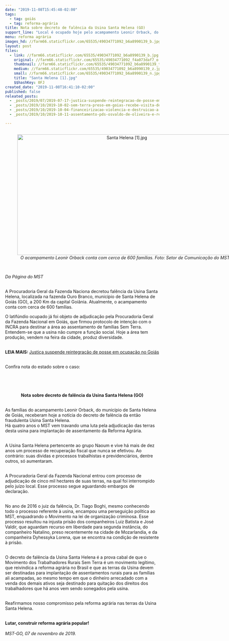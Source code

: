 ```yaml
---
date: "2019-11-08T15:45:48-02:00"
tags:
  - tag: goiás
  - tag: reforma-agrária
title: Nota sobre decreto de falência da Usina Santa Helena (GO)
support_line: "Local é ocupado hoje pelo acampamento Leonir Orback, do município de Santa Helena de Goiás"
menu: reforma agrária
images_hd: //farm66.staticflickr.com/65535/49034771092_b6a8990139_b.jpg
layout: post
files:
  - link: //farm66.staticflickr.com/65535/49034771092_b6a8990139_b.jpg
    original: //farm66.staticflickr.com/65535/49034771092_f4a073daf7_o.jpg
    thumbnail: //farm66.staticflickr.com/65535/49034771092_b6a8990139_t.jpg
    medium: //farm66.staticflickr.com/65535/49034771092_b6a8990139_z.jpg
    small: //farm66.staticflickr.com/65535/49034771092_b6a8990139_n.jpg
    title: "Santa Helena [1].jpg"
    $$hashKey: 0FJ
created_date: "2019-11-08T16:41:10-02:00"
published: false
releated_posts:
  - _posts/2019/07/2019-07-17-justica-suspende-reintegracao-de-posse-em-ocupacao-no-goias.md
  - _posts/2019/10/2019-10-02-sem-terra-preso-em-goias-recebe-visita-de-comite-de-direitos-humanos.md
  - _posts/2019/10/2019-10-04-financeirizacao-violencia-e-destruicao-a-cara-do-projeto-agrario-do-governo-bolsonaro.md
  - _posts/2019/10/2019-10-11-assentamento-pds-osvaldo-de-oliveira-e-referencia-na-producao-de-feijao-agroecologico.md

---
```

<div style="text-align:center">
<figure class="image" style="display:inline-block"><img alt="Santa Helena [1].jpg" height="394" src="//farm66.staticflickr.com/65535/49034771092_b6a8990139_b.jpg" width="700" />
<figcaption><em>&nbsp;O acampamento Leonir Orback conta com cerca de 600 fam&iacute;lias. Foto: Setor de Comunica&ccedil;&atilde;o do MST</em><br />
</figcaption>
</figure>
</div>

<p><br />
<em>Da P&aacute;gina do MST</em></p>

<p><br />
A Procuradoria Geral da Fazenda Naciona decretou fal&ecirc;ncia da Usina Santa Helena,&nbsp;localizada na fazenda Ouro Branco, munic&iacute;pio de Santa Helena de Goi&aacute;s (GO), a 200 Km da capital Goi&acirc;nia. Atualmente, o acampamento conta com cerca de 600 fam&iacute;lias.</p>

<p>O latif&uacute;ndio ocupado j&aacute; foi objeto de adjudica&ccedil;&atilde;o pela Procuradoria Geral da Fazenda Nacional em Goi&aacute;s, que firmou protocolo de inten&ccedil;&atilde;o com o INCRA para destinar a &aacute;rea ao assentamento de fam&iacute;lias Sem Terra. Entendem-se que a usina n&atilde;o cumpre a fun&ccedil;&atilde;o social. Hoje a &aacute;rea tem produ&ccedil;&atilde;o, vendem na feira da cidade, produz diversidade.&nbsp;</p>

<p><br />
<strong>LEIA MAIS:&nbsp;</strong><a href="http://www.mst.org.br/2019/07/17/justica-suspende-reintegracao-de-posse-em-ocupacao-no-goias.html" target="_blank">Justi&ccedil;a suspende reintegra&ccedil;&atilde;o de posse em ocupa&ccedil;&atilde;o no Goi&aacute;s</a></p>

<p><br />
Confira nota do estado sobre o caso:&nbsp;</p>

<p>&nbsp;</p>

<p>&nbsp;</p>

<p style="text-align: center;"><b>Nota sobre decreto de fal&ecirc;ncia da Usina Santa Helena (GO)</b><br />
&nbsp;</p>

<p>As fam&iacute;lias do acampamento Leonir Orback, do munic&iacute;pio de Santa Helena de Goi&aacute;s, receberam hoje a not&iacute;cia do decreto de fal&ecirc;ncia da ent&atilde;o fraudulenta Usina Santa Helena.<br />
H&aacute; quatro anos o MST vem travando uma luta pela adjudica&ccedil;&atilde;o das terras desta usina para implanta&ccedil;&atilde;o de assentamento da Reforma Agr&aacute;ria.</p>

<p><br />
A Usina Santa Helena pertencente ao grupo Naoum e vive h&aacute; mais de dez anos um processo de recupera&ccedil;&atilde;o fiscal que nunca se efetivou. Ao contr&aacute;rio:&nbsp;suas d&iacute;vidas e processos trabalhistas e previdenci&aacute;rios, dentre outros, s&oacute; aumentaram.&nbsp;<br />
&nbsp;</p>

<p>A Procuradoria Geral da Fazenda Nacional entrou com processo de adjudica&ccedil;&atilde;o de cinco mil hectares de suas terras, na qual foi interrompido pelo ju&iacute;zo local. Esse processo segue aguardando embargos de declara&ccedil;&atilde;o.&nbsp;<br />
&nbsp;</p>

<p>No ano de 2016 o juiz da fal&ecirc;ncia, Dr. Tiago Boghi, mesmo conhecendo todo o processo referente &agrave; usina, encampou uma persegui&ccedil;&atilde;o pol&iacute;tica ao MST, enquadrando o Movimento na lei de organiza&ccedil;&atilde;o criminosa. Esse processo resultou na injusta pris&atilde;o dos companheiros Luiz Batista e Jos&eacute; Valdir, que aguardam recurso em liberdade para segunda inst&acirc;ncia,&nbsp;do companheiro Natalino, preso recentemente na cidade de Mozarlandia, e da companheira Dyhessyka Lorena, que se encontra na condi&ccedil;&atilde;o de resistente &agrave; pris&atilde;o.&nbsp;<br />
&nbsp;</p>

<p>O decreto de fal&ecirc;ncia da Usina Santa Helena &eacute; a prova cabal de que o Movimento dos Trabalhadores Rurais Sem Terra &eacute; um movimento leg&iacute;timo, que reivindica a reforma agr&aacute;ria no Brasil e que as terras da Usina devem ser destinadas para implanta&ccedil;&atilde;o de assentamentos rurais para as fam&iacute;lias ali acampadas, ao mesmo tempo em que o dinheiro arrecadado com a venda dos demais ativos seja destinado para quita&ccedil;&atilde;o dos direitos dos trabalhadores que h&aacute; anos vem sendo sonegados pela usina.&nbsp;<br />
&nbsp;</p>

<p>Reafirmamos nosso compromisso pela reforma agr&aacute;ria nas terras da Usina Santa Helena.&nbsp;<br />
&nbsp;</p>

<p><strong>Lutar, construir reforma agr&aacute;ria popular!</strong><br />
<br />
<em>MST-GO, 07 de novembro de 2019.</em></p>
